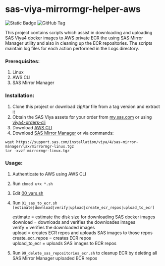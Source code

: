 # sas-viya-mirrormgr-helper-aws

![Static Badge](https://img.shields.io/badge/license-MIT-blue) ![GitHub Tag](https://img.shields.io/github/v/tag/miaeyg/sas-viya-mirrormgr-helper-aws?color=green)



This project contains scripts which assist in downloading and uploading SAS Viya4 docker images to AWS private ECR the using SAS Mirror Manager utility and also in cleaning up the ECR repositories.
The scripts maintain log files for each action performed in the Logs directory.

### Prerequisites:
1. Linux
2. AWS CLI
3. SAS Mirror Manager 


### Installation:

1. Clone this project or download zip/tar file from a tag version and extract it
2. Obtain the SAS Viya assets for your order from [my.sas.com](https://my.sas.com) or using [viya4-orders-cli](https://github.com/sassoftware/viya4-orders-cli) 
2. Download [AWS CLI](https://docs.aws.amazon.com/cli/latest/userguide/getting-started-install.html)
3. Download [SAS Mirror Manager](https://support.sas.com/en/documentation/install-center/viya/deployment-tools/4/mirror-manager.html) or via commands:
```
wget https://support.sas.com/installation/viya/4/sas-mirror-manager/lax/mirrormgr-linux.tgz
tar -xvzf mirrormgr-linux.tgz
```
### Usage:

1. Authenticate to AWS using AWS CLI
2. Run `chmod u+x *.sh`
3. Edit [00_vars.sh](00_vars.sh)
4. Run `01_sas_to_ecr.sh [estimate|download|verify|upload|create_ecr_repos|upload_to_ecr]`

   estimate = estimate the disk size for downloading SAS docker images  
   download = downloads and verifies the downloades images  
   verify = verifies the downloaded images  
   upload = creates ECR repos and uploads SAS images to those repos  
   create_ecr_repos = creates ECR repos  
   upload_to_ecr = uploads SAS images to ECR repos  
   
5. Run `99_delete_sas_repositories_ecr.sh` to cleanup ECR by deleting all SAS Mirror Manager uploaded ECR repos